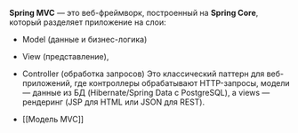 **Spring MVC** — это веб-фреймворк, построенный на **Spring Core**, который разделяет приложение на слои:
- Model (данные и бизнес-логика)
- View (представление), 
- Controller (обработка запросов)
Это классический паттерн для веб-приложений, где контроллеры обрабатывают HTTP-запросы, модели — данные из БД (Hibernate/Spring Data с PostgreSQL), а views — рендеринг (JSP для HTML или JSON для REST).


- [[Модель MVC]]